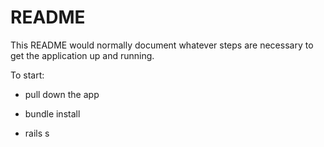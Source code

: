 # README

This README would normally document whatever steps are necessary to get the
application up and running.

To start:

* pull down the app

* bundle install

* rails s

